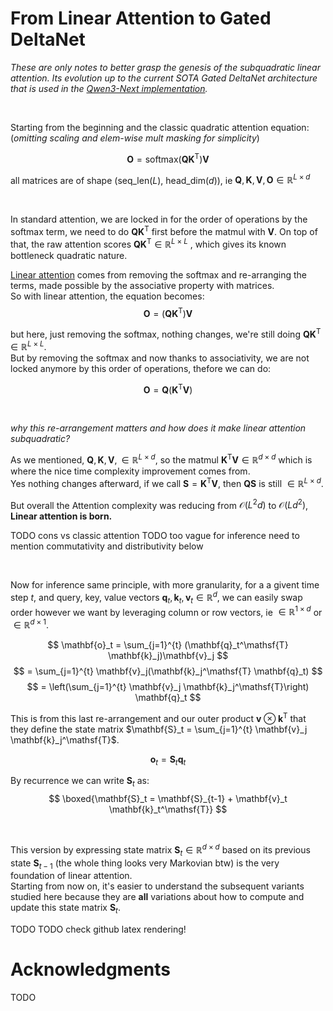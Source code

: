 # From Linear Attention to Gated DeltaNet

*These are only notes to better grasp the genesis of the subquadratic linear attention. Its evolution up to the current
SOTA Gated DeltaNet architecture that is used in the [Qwen3-Next implementation](https://github.com/casinca/LLM-quest/tree/master/llm_quest/qwen/qwen3_next).*

&nbsp;

Starting from the beginning and the classic quadratic attention equation:  
(*omitting scaling and elem-wise mult masking for simplicity*)

$$
\mathbf{O} = \text{softmax}(\mathbf{Q}\mathbf{K}^\mathsf{T})\mathbf{V}
$$

all matrices are of shape (seq_len($L$), head_dim($d$)), ie 
$\mathbf{Q}, \mathbf{K}, \mathbf{V}, \mathbf{O} \in \mathbb{R}^{L \times d}$

&nbsp;

In standard attention, we are locked in for the order of operations by the softmax term, we need to do $\mathbf{Q}\mathbf{K}^\mathsf{T}$ first
before the matmul with $\mathbf{V}$. On top of that, the raw attention scores $\mathbf{Q}\mathbf{K}^\mathsf{T} \in
\mathbb{R}^{L \times L}$ , which gives its known bottleneck quadratic nature.

[Linear attention](https://arxiv.org/abs/2006.16236) comes from removing the softmax and re-arranging the terms, made possible by the associative property
with matrices.  
So with linear attention, the equation becomes:
$$\mathbf{O} = (\mathbf{Q}\mathbf{K}^\mathsf{T})\mathbf{V}$$

but here, just removing the softmax, nothing changes, we're still doing $\mathbf{Q}\mathbf{K}^\mathsf{T}
\in\mathbb{R}^{L \times L}$.  
But by removing the softmax and now thanks to associativity, we are not locked anymore by this order of operations,
thefore we can do:

$$\mathbf{O} = \mathbf{Q}(\mathbf{K}^\mathsf{T}\mathbf{V})$$

&nbsp;

*why this re-arrangement matters and how does it make linear attention subquadratic?*  

As we mentioned, $\mathbf{Q}, \mathbf{K}, \mathbf{V}, \in \mathbb{R}^{L \times d}$, so the matmul
$\mathbf{K}^\mathsf{T}\mathbf{V}\in \mathbb{R}^{d \times d}$ which is where the nice time complexity improvement comes from.  
Yes nothing changes afterward, if we call $\mathbf{S} = \mathbf{K}^\mathsf{T}\mathbf{V}$, then $\mathbf{Q}\mathbf{S}$
is still $\in \mathbb{R}^{L \times d}$.

But overall the Attention complexity was reducing from $\mathcal{O}(L^2d)$ to $\mathcal{O}(Ld^2)$, **Linear attention is
born.**

TODO  cons vs classic attention
TODO too vague for inference need to mention commutativity and distributivity below

&nbsp;

Now for inference same principle, with more granularity, for a a givent time step $t$, and query, key, value vectors 
$\mathbf{q}_t, \mathbf{k}_t, \mathbf{v}_t \in \mathbb{R}^{d}$, we can easily swap order however we want by leveraging
column or row
vectors, ie $\in \mathbb{R}^{1 \times d}$ or $\in \mathbb{R}^{d \times 1}$.

$$
\mathbf{o}_t = \sum_{j=1}^{t} (\mathbf{q}_t^\mathsf{T} \mathbf{k}_j)\mathbf{v}_j
$$
$$
= \sum_{j=1}^{t} \mathbf{v}_j(\mathbf{k}_j^\mathsf{T} \mathbf{q}_t)
$$
$$
= \left(\sum_{j=1}^{t} \mathbf{v}_j \mathbf{k}_j^\mathsf{T}\right) \mathbf{q}_t
$$

This is from this last re-arrangement and our outer product $\mathbf{v} \otimes \mathbf{k}^\mathsf{T}$ that they define the state matrix $\mathbf{S}_t = \sum_{j=1}^{t} \mathbf{v}_j
\mathbf{k}_j^\mathsf{T}$.  

$$
\mathbf{o}_t = \mathbf{S}_t \mathbf{q}_t
$$


By recurrence we can write $\mathbf{S}_t$ as:
$$
\boxed{\mathbf{S}_t = \mathbf{S}_{t-1} + \mathbf{v}_t \mathbf{k}_t^\mathsf{T}}
$$

&nbsp;

This version by expressing state matrix $\mathbf{S}_t \in \mathbb{R}^{d \times d}$ based on its previous state 
$\mathbf{S}_{t-1}$
(the whole thing looks very Markovian btw) is the very foundation of linear attention.  
Starting from now on, it's easier to understand the subsequent variants studied here because they are **all** variations
about how to compute and update this state matrix $\mathbf{S}_t$.

TODO
TODO check github latex rendering!

# Acknowledgments

TODO




